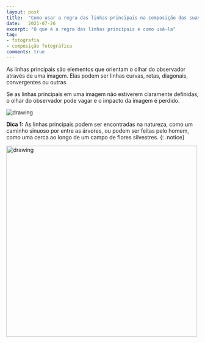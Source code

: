 ```yaml
---
layout: post
title:  "Como usar a regra das linhas principais na composição das suas fotos"
date:   2021-07-26
excerpt: "O que é a regra das linhas principais e como usá-la"
tag:
- fotografia
- composição fotográfica
comments: true
---
```

As linhas principais são elementos que orientam o olhar do observador através de uma imagem. Elas podem ser linhas curvas, retas, diagonais, convergentes ou outras.

Se as linhas principais em uma imagem não estiverem claramente definidas, o olhar do observador pode vagar e o impacto da imagem é perdido.

<img src="https://i.imgur.com/XCl8cy0.png" alt="drawing" style="length:500px;"/>

**Dica 1:** As linhas principais podem ser encontradas na natureza, como um caminho sinuoso por entre as árvores, ou podem ser feitas pelo homem, como uma cerca ao longo de um campo de flores silvestres.
{: .notice}

<img src="https://i.imgur.com/FSbFIXM.png" alt="drawing" style="width:500px;"/>
